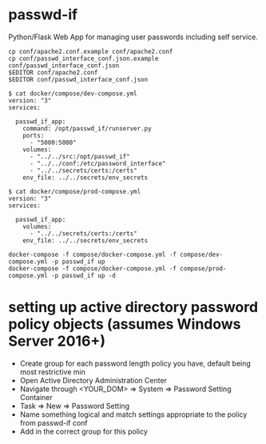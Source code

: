 # passwd-if

Python/Flask Web App for managing user passwords including self service.

```
cp conf/apache2.conf.example conf/apache2.conf
cp conf/passwd_interface_conf.json.example conf/passwd_interface_conf.json
$EDITOR conf/apache2.conf
$EDITOR conf/passwd_interface_conf.json
```

```
$ cat docker/compose/dev-compose.yml
version: "3"
services:

  passwd_if_app:
    command: /opt/passwd_if/runserver.py
    ports:
      - "5000:5000"
    volumes:
      - "../../src:/opt/passwd_if"
      - "../../conf:/etc/password_interface"
      - "../../secrets/certs:/certs"
    env_file: ../../secrets/env_secrets
```

```
$ cat docker/compose/prod-compose.yml
version: "3"
services:

  passwd_if_app:
    volumes:
      - "../../secrets/certs:/certs"
    env_file: ../../secrets/env_secrets
```

```
docker-compose -f compose/docker-compose.yml -f compose/dev-compose.yml -p passwd_if up
docker-compose -f compose/docker-compose.yml -f compose/prod-compose.yml -p passwd_if up -d
```

# setting up active directory password policy objects (assumes Windows Server 2016+)
- Create group for each password length policy you have, default being most restrictive min
- Open Active Directory Administration Center
- Navigate through <YOUR_DOM> => System => Password Setting Container
- Task => New => Password Setting
- Name something logical and match settings appropriate to the policy from passwd-if conf
- Add in the correct group for this policy